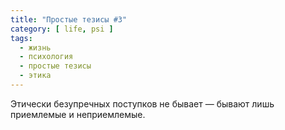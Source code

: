 ```yaml
---
title: "Простые тезисы #3"
category: [ life, psi ]
tags:
  - жизнь
  - психология
  - простые тезисы
  - этика
---
```

Этически безупречных поступков не бывает — бывают лишь приемлемые и неприемлемые.

